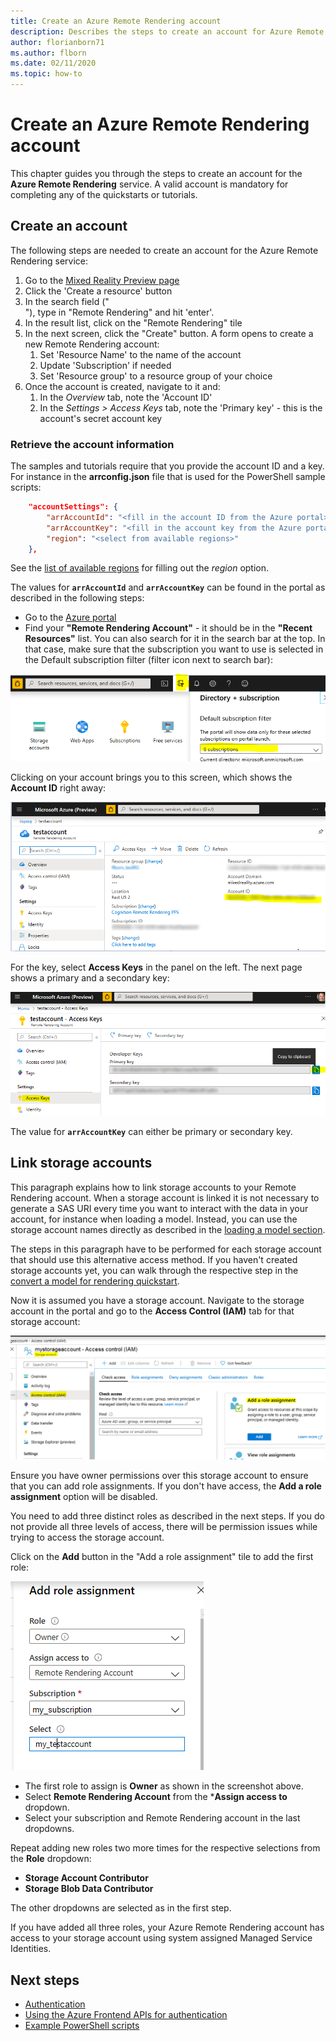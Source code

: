 ```yaml
---
title: Create an Azure Remote Rendering account
description: Describes the steps to create an account for Azure Remote Rendering
author: florianborn71
ms.author: flborn
ms.date: 02/11/2020
ms.topic: how-to
---
```


# Create an Azure Remote Rendering account

This chapter guides you through the steps to create an account for the **Azure Remote Rendering** service. A valid account is mandatory for completing any of the quickstarts or tutorials.

## Create an account

The following steps are needed to create an account for the Azure Remote Rendering service:

1. Go to the [Mixed Reality Preview page](https://aka.ms/MixedRealityPrivatePreview)
1. Click the 'Create a resource' button
1. In the search field ("<Search the marketplace>"), type in "Remote Rendering" and hit 'enter'.
1. In the result list, click on the "Remote Rendering" tile
1. In the next screen, click the "Create" button. A form opens to create a new Remote Rendering account:
    1. Set 'Resource Name' to the name of the account
    1. Update 'Subscription' if needed
    1. Set 'Resource group' to a resource group of your choice
1. Once the account is created, navigate to it and:
    1. In the *Overview* tab, note the 'Account ID'
    1. In the *Settings > Access Keys* tab, note the 'Primary key' - this is the account's secret account key

### Retrieve the account information

The samples and tutorials require that you provide the account ID and a key. For instance in the **arrconfig.json** file that is used for the PowerShell sample scripts:

```json
    "accountSettings": {
        "arrAccountId": "<fill in the account ID from the Azure portal>",
        "arrAccountKey": "<fill in the account key from the Azure portal>",
        "region": "<select from available regions>"
    },
```

See the [list of available regions](../reference/regions.md) for filling out the *region* option.

The values for **`arrAccountId`** and **`arrAccountKey`** can be found in the portal as described in the following steps:

* Go to the [Azure portal](https://www.portal.azure.com)
* Find your **"Remote Rendering Account"** - it should be in the **"Recent Resources"** list. You can also search for it in the search bar at the top. In that case, make sure that the subscription you want to use is selected in the Default subscription filter (filter icon next to search bar):

![Subscription filter](./media/azure-subscription-filter.png)

Clicking on your account brings you to this screen, which shows the  **Account ID** right away:

![Azure account ID](./media/azure-account-id.png)

For the key, select **Access Keys** in the panel on the left. The next page shows a primary and a secondary key:

![Azure access keys](./media/azure-account-primary-key.png)

The value for **`arrAccountKey`** can either be primary or secondary key.

## Link storage accounts

This paragraph explains how to link storage accounts to your Remote Rendering account. When a storage account is linked it is not necessary to generate a SAS URI every time you want to interact with the data in your account, for instance when loading a model. Instead, you can use the storage account names directly as described in the [loading a model section](../concepts/models.md#loading-models).

The steps in this paragraph have to be performed for each storage account that should use this alternative access method. If you haven't created storage accounts yet, you can walk through the respective step in the [convert a model for rendering quickstart](../quickstarts/convert-model.md#storage-account-creation).

Now it is assumed you have a storage account. Navigate to the storage account in the portal and go to the **Access Control (IAM)** tab for that storage account:

![Storage account IAM](./media/azure-storage-account.png)

 Ensure you have owner permissions over this storage account to ensure that you can add role assignments. If you don't have access, the **Add a role assignment** option will be disabled.

 You need to add three distinct roles as described in the next steps. If you do not provide all three levels of access, there will be permission issues while trying to access the storage account.

 Click on the **Add** button in the "Add a role assignment" tile to add the first role:

![Storage account IAM](./media/azure-add-role-assignment.png)

* The first role to assign is **Owner** as shown in the screenshot above. 
* Select **Remote Rendering Account** from the ***Assign access to** dropdown.
* Select your subscription and Remote Rendering account in the last dropdowns.

Repeat adding new roles two more times for the respective selections from the **Role** dropdown:
* **Storage Account Contributor**
* **Storage Blob Data Contributor**

The other dropdowns are selected as in the first step.

If you have added all three roles, your Azure Remote Rendering account has access to your storage account using system assigned Managed Service Identities.

## Next steps

* [Authentication](authentication.md)
* [Using the Azure Frontend APIs for authentication](frontend-apis.md)
* [Example PowerShell scripts](../samples/powershell-example-scripts.md)
